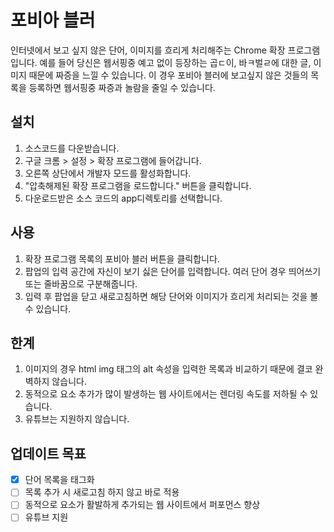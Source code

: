 # 포비아 블러
인터넷에서 보고 싶지 않은 단어, 이미지를 흐리게 처리해주는 Chrome 확장 프로그램입니다.
예를 들어 당신은 웹서핑중 예고 없이 등장하는 곱ㄷ이, 바ㅋ벌ㄹ에 대한 글, 이미지 때문에 짜증을 느낄 수 있습니다.
이 경우 포비아 블러에 보고싶지 않은 것들의 목록을 등록하면 웹서핑중 짜증과 놀람을 줄일 수 있습니다.
## 설치
1. 소스코드를 다운받습니다.
2. 구글 크롬 > 설정 > 확장 프로그램에 들어갑니다.
3. 오른쪽 상단에서 개발자 모드를 활성화합니다.
4. "압축해제된 확장 프로그램을 로드합니다." 버튼을 클릭합니다.
5. 다운로드받은 소스 코드의 app디렉토리를 선택합니다.
## 사용
1. 확장 프로그램 목록의 포비아 블러 버튼을 클릭합니다.
2. 팝업의 입력 공간에 자신이 보기 싫은 단어를 입력합니다. 여러 단어 경우 띄어쓰기 또는 줄바꿈으로 구분해줍니다.
3. 입력 후 팝업을 닫고 새로고침하면 해당 단어와 이미지가 흐리게 처리되는 것을 볼 수 있습니다.
## 한계
1. 이미지의 경우 html img 태그의 alt 속성을 입력한 목록과 비교하기 때문에 결코 완벽하지 않습니다.
2. 동적으로 요소 추가가 많이 발생하는 웹 사이트에서는 렌더링 속도를 저하될 수 있습니다.
3. 유튜브는 지원하지 않습니다.
## 업데이트 목표
- [x] 단어 목록을 태그화
- [ ] 목록 추가 시 새로고침 하지 않고 바로 적용
- [ ] 동적으로 요소가 활발하게 추가되는 웹 사이트에서 퍼포먼스 향상
- [ ] 유튜브 지원